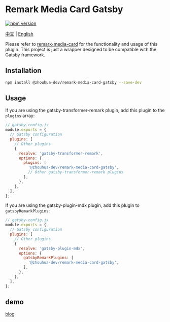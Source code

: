 # Remark Media Card Gatsby

[![npm version](https://img.shields.io/npm/v/%40zhouhua-dev%2Fremark-media-card-gatsby?style=flat&logo=npm)](https://www.npmjs.com/package/@zhouhua-dev/remark-media-card-gatsby)

[中文](./readme.md) | [English](./readme.en.md)

Please refer to [remark-media-card](https://github.com/zhouhua/remark-media-card) for the functionality and usage of this plugin. This project is just a wrapper designed to be compatible with the Gatsby framework.


## Installation

```bash
npm install @zhouhua-dev/remark-media-card-gatsby --save-dev
```

## Usage

If you are using the gatsby-transformer-remark plugin, add this plugin to the `plugins` array:

```js
// gatsby-config.js
module.exports = {
  // Gatsby configuration
  plugins: [
    // Other plugins
    {
      resolve: 'gatsby-transformer-remark',
      options: {
        plugins: [
          '@zhouhua-dev/remark-media-card-gatsby',
          // Other gatsby-transformer-remark plugins
        ],
      },
    },
  ],
};
```

If you are using the gatsby-plugin-mdx plugin, add this plugin to `gatsbyRemarkPlugins`:

```js
// gatsby-config.js
module.exports = {
  // Gatsby configuration
  plugins: [
    // Other plugins
    {
      resolve: 'gatsby-plugin-mdx',
      options: {
        gatsbyRemarkPlugins: [
          '@zhouhua-dev/remark-media-card-gatsby',
        ],
      },
    },
  ],
};
```

## demo

[blog](https://www.zhouhua.site/2024/books/)
